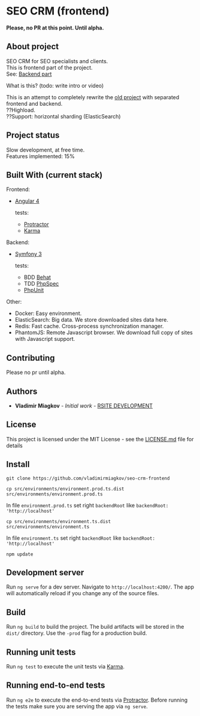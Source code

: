 # SEO CRM (frontend)

**Please, no PR at this point. Until alpha.**

## About project
SEO CRM for SEO specialists and clients.<br>
This is frontend part of the project.<br>
See: [Backend part](https://github.com/vladimirmiagkov/seo-crm)

What is this? (todo: write intro or video)

This is an attempt to completely rewrite the [old project](http://www.rsite.ru/en/lastprojects/crm-robot-automation-seo-promotion-sites)
with separated frontend and backend.<br>
??Highload.<br>
??Support: horizontal sharding (ElasticSearch)<br>

## Project status
Slow development, at free time.<br>
Features implemented: 15%

## Built With (current stack)

Frontend:
* [Angular 4](https://angular.io)

  tests:
  * [Protractor](http://www.protractortest.org/)
  * [Karma](https://karma-runner.github.io)

Backend:
* [Symfony 3](https://symfony.com)

  tests:
  * BDD [Behat](http://behat.org)
  * TDD [PhpSpec](http://www.phpspec.net)
  * [PhpUnit](https://phpunit.de)

Other:
* Docker: Easy environment.
* ElasticSearch: Big data. We store downloaded sites data here.
* Redis: Fast cache. Cross-process synchronization manager.
* PhantomJS: Remote Javascript browser. We download full copy of sites with Javascript support.



## Contributing

Please no pr until alpha.

## Authors

* **Vladimir Miagkov** - *Initial work* - [RSITE DEVELOPMENT](http://www.rsitedevelopment.com)

## License

This project is licensed under the MIT License - see the [LICENSE.md](LICENSE.md) file for details


## Install

```
git clone https://github.com/vladimirmiagkov/seo-crm-frontend
```
```
cp src/environments/environment.prod.ts.dist src/environments/environment.prod.ts
```
In file `environment.prod.ts` set right `backendRoot` like `backendRoot: 'http://localhost'`

```
cp src/environments/environment.ts.dist src/environments/environment.ts
```
In file `environment.ts` set right `backendRoot` like `backendRoot: 'http://localhost'`

```
npm update
```


## Development server

Run `ng serve` for a dev server. Navigate to `http://localhost:4200/`. The app will automatically reload if you change any of the source files.

## Build

Run `ng build` to build the project. The build artifacts will be stored in the `dist/` directory. Use the `-prod` flag for a production build.

## Running unit tests

Run `ng test` to execute the unit tests via [Karma](https://karma-runner.github.io).

## Running end-to-end tests

Run `ng e2e` to execute the end-to-end tests via [Protractor](http://www.protractortest.org/).
Before running the tests make sure you are serving the app via `ng serve`.

